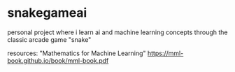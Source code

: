 # snakegameai

personal project where i learn ai and machine learning concepts through the classic arcade game "snake"

resources:
"Mathematics for Machine Learning" https://mml-book.github.io/book/mml-book.pdf
